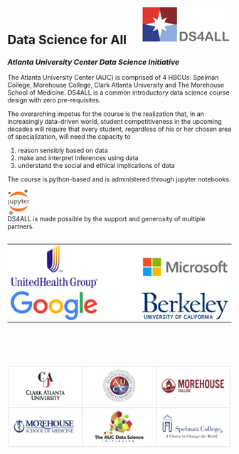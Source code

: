 <head>
  <link rel="shortcut icon" type="image/x-icon" href="images/favicon/favicon.ico">
</head>
<!-- ![DS4ALL Logo](/images/ds4all_logo_3100x1200.png) -->
<img src="images/ds4all_logo_3100x1200.png" width="200" align="right">
<br>


# Data Science for All
### *Atlanta University Center Data Science Initiative*

The Atlanta University Center (AUC) is comprised of 4 HBCUs: Spelman College, Morehouse College, Clark Atlanta University and The Morehouse School of Medicine.  DS4ALL is a common introductory data science course design with zero pre-requisites.

The overarching impetus for the course is the realization that, in an increasingly data-driven world, student competitiveness in the upcoming decades will require that every student, regardless of his or her chosen area of specialization, will need the capacity to 

1. reason sensibly based on data
2. make and interpret inferences using data
3. understand the social and ethical implications of data

The course is python-based and is administered through jupyter notebooks.

<img src="images/jupyter_logo_518x600.png" width="50" align="center">

<br>
DS4ALL is made possible by the support and generosity of multiple partners.
<br><br>

<table style="border-spacing: 150px;border: 0px solid red;">
    <tr style="background:white;">
        <td><img src="images/UnitedHealthGroup_logo_800x400.png" width="200" align="center"></td>
        <td style="width:70px;"></td>
        <td><img src="images/microsoft_logo_1700x400.png" width="200" align="center"></td>
    </tr>
    <tr style="background:white;">
        <td><img src="images/google_logo_1180x400.png" width="200" align="center"></td>
        <td style="width:70px;"></td>
        <td><img src="images/berkeley_logo_1280x400.png" width="200" align="center"></td>
    </tr>
</table>



<br><br><br><br>




<img src="images/consortium_logos_1085x400.png" width="600px" align="center">


